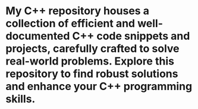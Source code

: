 # My C++ repository houses a collection of efficient and well-documented C++ code snippets and projects, carefully crafted to solve real-world problems. Explore this repository to find robust solutions and enhance your C++ programming skills.
